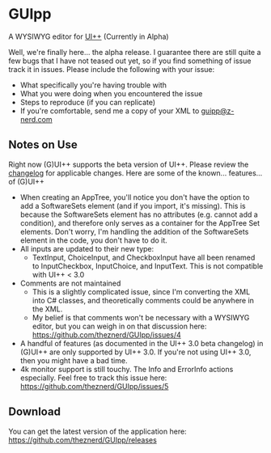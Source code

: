 # GUIpp
A WYSIWYG editor for [UI++](http://uiplusplus.configmgrftw.com) (Currently in Alpha)

Well, we're finally here... the alpha release. I guarantee there are still quite a few bugs that I have not teased out yet,
so if you find something of issue track it in issues. Please include the following with your issue:
 - What specifically you're having trouble with
 - What you were doing when you encountered the issue
 - Steps to reproduce (if you can replicate)
 - If you're comfortable, send me a copy of your XML to guipp@z-nerd.com
 
## Notes on Use
Right now (G)UI++ supports the beta version of UI++. Please review the [changelog](https://beta.uiplusplus.configmgrftw.com/download/) for applicable changes.
Here are some of the known... features... of (G)UI++
 - When creating an AppTree, you'll notice you don't have the option to add a SoftwareSets element (and if you import, it's missing). This is because
   the SoftwareSets element has no attributes (e.g. cannot add a condition), and therefore only serves as a container for the AppTree Set elements.
   Don't worry, I'm handling the addition of the SoftwareSets element in the code, you don't have to do it.
 - All inputs are updated to their new type:
   - TextInput, ChoiceInput, and CheckboxInput have all been renamed to InputCheckbox, InputChoice, and InputText. This is not compatible with UI++ < 3.0
 - Comments are not maintained
   - This is a slightly complicated issue, since I'm converting the XML into C# classes, and theoretically comments could be anywhere in the XML.
   - My belief is that comments won't be necessary with a WYSIWYG editor, but you can weigh in on that discussion here: https://github.com/theznerd/GUIpp/issues/4
 - A handful of features (as documented in the UI++ 3.0 beta changelog) in (G)UI++ are only supported by UI++ 3.0. If you're not using UI++
   3.0, then you might have a bad time.
 - 4k monitor support is still touchy. The Info and ErrorInfo actions especially. Feel free to track this issue here: https://github.com/theznerd/GUIpp/issues/5
 
 ## Download
 You can get the latest version of the application here: https://github.com/theznerd/GUIpp/releases
